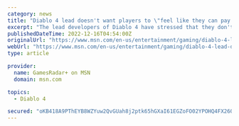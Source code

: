 ```yaml
---
category: news
title: "Diablo 4 lead doesn't want players to \"feel like they can pay to win\""
excerpt: "The lead developers of Diablo 4 have stressed that they don't want players to \"feel like they can pay to win\" when the game releases next year. In a recent Diablo 4 livestream, game director Joe Shely ..."
publishedDateTime: 2022-12-16T04:54:00Z
originalUrl: "https://www.msn.com/en-us/entertainment/gaming/diablo-4-lead-doesnt-want-players-to-feel-like-they-can-pay-to-win/ar-AA15mtEc"
webUrl: "https://www.msn.com/en-us/entertainment/gaming/diablo-4-lead-doesnt-want-players-to-feel-like-they-can-pay-to-win/ar-AA15mtEc"
type: article

provider:
  name: GamesRadar+ on MSN
  domain: msn.com

topics:
  - Diablo 4

secured: "oKB418A9PThEYB8WZYuw2QvGUah8j2ptk65hGXaI61EGZoFO02YPOHQ4FX26QhOWf49INQGEYLTnSeoT5L5Q3mi6UFg6/gFn0crPYQye9Mw4AMbJSJeGZa/PcGDzFAcJsaKz5qhHlVMnjLa3niYdE/KfdzHqkNxr9qru1YWhVLNhtKOMzlvqA4PwnGme7G4uTV+MJ2CxxnnWkRYQICZW4ZvUU3QwsQXCX+N7yEvAWkaRtdIK9hDbQuGvDeNKlzAkWns2Lih6pljdJ7aK/exgx0WqmPdb+9HEp+W2puc14AVGVS/+qLMSehq2Tzx+VlRm0uHsyf+52o5RGemVgM3QErQMokf/JAenU9Z+J+ZgAAQ=;JLdNoWlE2xIjlbyWMTgsYg=="
---
```


